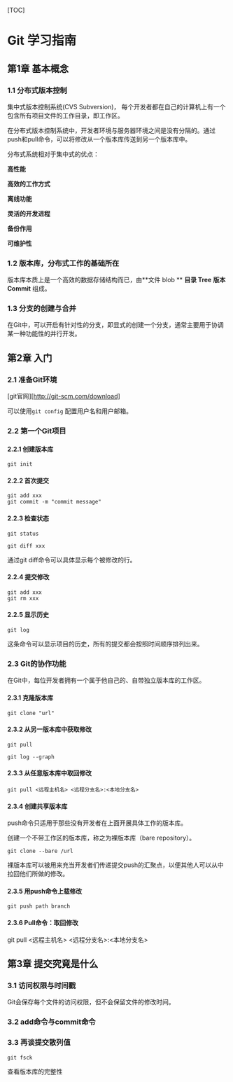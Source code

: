 [TOC]

# Git 学习指南

## 第1章 基本概念

### 1.1 分布式版本控制

集中式版本控制系统(CVS Subversion)， 每个开发者都在自己的计算机上有一个包含所有项目文件的工作目录，即工作区。

在分布式版本控制系统中，开发者环境与服务器环境之间是没有分隔的。通过push和pull命令，可以将修改从一个版本库传送到另一个版本库中。

分布式系统相对于集中式的优点：

**高性能**

**高效的工作方式**

**离线功能**

**灵活的开发进程**

**备份作用**

**可维护性**



### 1.2 版本库，分布式工作的基础所在

版本库本质上是一个高效的数据存储结构而已，由**文件 blob ** **目录 Tree** **版本 Commit** 组成。



### 1.3 分支的创建与合并

在Git中，可以开启有针对性的分支，即显式的创建一个分支，通常主要用于协调某一种功能性的并行开发。



## 第2章 入门

### 2.1 准备Git环境

[git官网][http://git-scm.com/download]

可以使用```git config``` 配置用户名和用户邮箱。

### 2.2 第一个Git项目

#### 2.2.1 创建版本库

~~~shell
git init
~~~



#### 2.2.2 首次提交

```shell
git add xxx
git commit -m "commit message"
```

#### 2.2.3 检查状态

```shell
git status
```

```shell
git diff xxx
```

通过git diff命令可以具体显示每个被修改的行。

#### 2.2.4 提交修改

~~~shell
git add xxx
git rm xxx
~~~

#### 2.2.5 显示历史

~~~shell
git log
~~~

这条命令可以显示项目的历史，所有的提交都会按照时间顺序排列出来。

### 2.3 Git的协作功能

在Git中，每位开发者拥有一个属于他自己的、自带独立版本库的工作区。

#### 2.3.1 克隆版本库

~~~shell
git clone "url"
~~~

#### 2.3.2 从另一版本库中获取修改

~~~shell
git pull
~~~

~~~shell
git log --graph
~~~

#### 2.3.3 从任意版本库中取回修改

~~~shell
git pull <远程主机名> <远程分支名>:<本地分支名>
~~~

#### 2.3.4 创建共享版本库

push命令只适用于那些没有开发者在上面开展具体工作的版本库。

创建一个不带工作区的版本库，称之为裸版本库（bare repository）。

```shell
git clone --bare /url
```

裸版本库可以被用来充当开发者们传递提交push的汇聚点，以便其他人可以从中拉回他们所做的修改。

#### 2.3.5 用push命令上载修改

~~~shell
git push path branch
~~~

#### 2.3.6 Pull命令：取回修改

git pull <远程主机名> <远程分支名>:<本地分支名>



## 第3章 提交究竟是什么

### 3.1 访问权限与时间戳

Git会保存每个文件的访问权限，但不会保留文件的修改时间。

### 3.2 add命令与commit命令

### 3.3 再谈提交散列值

```shell
git fsck
```

查看版本库的完整性

